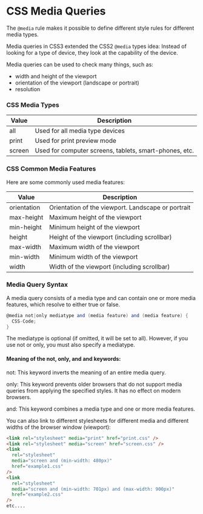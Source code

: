 # CSS Media Queries

The `@media` rule makes it possible to define different style rules for different media types.

Media queries in CSS3 extended the CSS2 `@media` types idea: Instead of looking for a type of device, they look at the capability of the device.

Media queries can be used to check many things, such as:

- width and height of the viewport
- orientation of the viewport (landscape or portrait)
- resolution

### CSS Media Types

| Value  | Description                                            |
| ------ | ------------------------------------------------------ |
| all    | Used for all media type devices                        |
| print  | Used for print preview mode                            |
| screen | Used for computer screens, tablets, smart-phones, etc. |

### CSS Common Media Features

Here are some commonly used media features:

| Value       | Description                                        |
| ----------- | -------------------------------------------------- |
| orientation | Orientation of the viewport. Landscape or portrait |
| max-height  | Maximum height of the viewport                     |
| min-height  | Minimum height of the viewport                     |
| height      | Height of the viewport (including scrollbar)       |
| max-width   | Maximum width of the viewport                      |
| min-width   | Minimum width of the viewport                      |
| width       | Width of the viewport (including scrollbar)        |

### Media Query Syntax

A media query consists of a media type and can contain one or more media features, which resolve to either true or false.

```cs
@media not|only mediatype and (media feature) and (media feature) {
  CSS-Code;
}
```

The mediatype is optional (if omitted, it will be set to all). However, if you use not or only, you must also specify a mediatype.

#### Meaning of the not, only, and and keywords:

not: This keyword inverts the meaning of an entire media query.

only: This keyword prevents older browsers that do not support media queries from applying the specified styles. It has no effect on modern browsers.

and: This keyword combines a media type and one or more media features.

You can also link to different stylesheets for different media and different widths of the browser window (viewport):

```html
<link rel="stylesheet" media="print" href="print.css" />
<link rel="stylesheet" media="screen" href="screen.css" />
<link
  rel="stylesheet"
  media="screen and (min-width: 480px)"
  href="example1.css"
/>
<link
  rel="stylesheet"
  media="screen and (min-width: 701px) and (max-width: 900px)"
  href="example2.css"
/>
etc....
```
